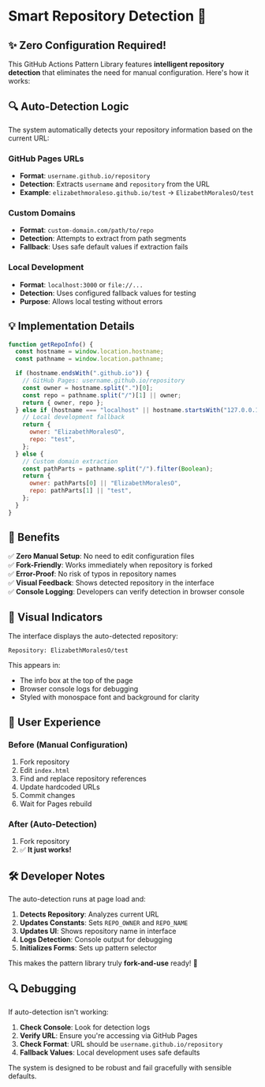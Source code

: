 # Smart Repository Detection 🧠

## ✨ Zero Configuration Required!

This GitHub Actions Pattern Library features **intelligent repository detection** that eliminates the need for manual configuration. Here's how it works:

## 🔍 Auto-Detection Logic

The system automatically detects your repository information based on the current URL:

### GitHub Pages URLs

- **Format**: `username.github.io/repository`
- **Detection**: Extracts `username` and `repository` from the URL
- **Example**: `elizabethmoraleso.github.io/test` → `ElizabethMoralesO/test`

### Custom Domains

- **Format**: `custom-domain.com/path/to/repo`
- **Detection**: Attempts to extract from path segments
- **Fallback**: Uses safe default values if extraction fails

### Local Development

- **Format**: `localhost:3000` or `file://...`
- **Detection**: Uses configured fallback values for testing
- **Purpose**: Allows local testing without errors

## 💡 Implementation Details

```javascript
function getRepoInfo() {
  const hostname = window.location.hostname;
  const pathname = window.location.pathname;

  if (hostname.endsWith(".github.io")) {
    // GitHub Pages: username.github.io/repository
    const owner = hostname.split(".")[0];
    const repo = pathname.split("/")[1] || owner;
    return { owner, repo };
  } else if (hostname === "localhost" || hostname.startsWith("127.0.0.1")) {
    // Local development fallback
    return {
      owner: "ElizabethMoralesO",
      repo: "test",
    };
  } else {
    // Custom domain extraction
    const pathParts = pathname.split("/").filter(Boolean);
    return {
      owner: pathParts[0] || "ElizabethMoralesO",
      repo: pathParts[1] || "test",
    };
  }
}
```

## 🎯 Benefits

✅ **Zero Manual Setup**: No need to edit configuration files  
✅ **Fork-Friendly**: Works immediately when repository is forked  
✅ **Error-Proof**: No risk of typos in repository names  
✅ **Visual Feedback**: Shows detected repository in the interface  
✅ **Console Logging**: Developers can verify detection in browser console

## 🔧 Visual Indicators

The interface displays the auto-detected repository:

```
Repository: ElizabethMoralesO/test
```

This appears in:

- The info box at the top of the page
- Browser console logs for debugging
- Styled with monospace font and background for clarity

## 🚀 User Experience

### Before (Manual Configuration)

1. Fork repository
2. Edit `index.html`
3. Find and replace repository references
4. Update hardcoded URLs
5. Commit changes
6. Wait for Pages rebuild

### After (Auto-Detection)

1. Fork repository
2. ✅ **It just works!**

## 🛠️ Developer Notes

The auto-detection runs at page load and:

1. **Detects Repository**: Analyzes current URL
2. **Updates Constants**: Sets `REPO_OWNER` and `REPO_NAME`
3. **Updates UI**: Shows repository name in interface
4. **Logs Detection**: Console output for debugging
5. **Initializes Forms**: Sets up pattern selector

This makes the pattern library truly **fork-and-use** ready! 🎉

## 🔍 Debugging

If auto-detection isn't working:

1. **Check Console**: Look for detection logs
2. **Verify URL**: Ensure you're accessing via GitHub Pages
3. **Check Format**: URL should be `username.github.io/repository`
4. **Fallback Values**: Local development uses safe defaults

The system is designed to be robust and fail gracefully with sensible defaults.
